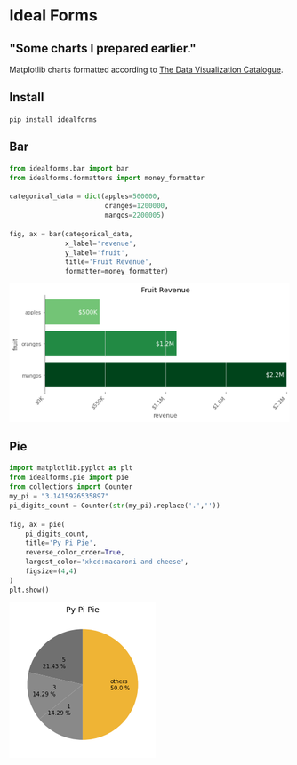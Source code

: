# Ideal Forms
## "Some charts I prepared earlier."
Matplotlib charts formatted according to [The Data Visualization Catalogue](https://datavizcatalogue.com/).

## Install
```pip install idealforms```

## Bar
```python
from idealforms.bar import bar
from idealforms.formatters import money_formatter

categorical_data = dict(apples=500000,
                        oranges=1200000,
                        mangos=2200005)

fig, ax = bar(categorical_data,
              x_label='revenue',
              y_label='fruit',
              title='Fruit Revenue',
              formatter=money_formatter)
```
![ideal bar chart image](./docs/demo_fig.png)


## Pie
```python
import matplotlib.pyplot as plt
from idealforms.pie import pie
from collections import Counter
my_pi = "3.1415926535897"
pi_digits_count = Counter(str(my_pi).replace('.',''))

fig, ax = pie(
    pi_digits_count, 
    title='Py Pi Pie', 
    reverse_color_order=True,
    largest_color='xkcd:macaroni and cheese',
    figsize=(4,4)
)
plt.show()
```
![ideal pie chart image](./docs/demo_pie.png)
